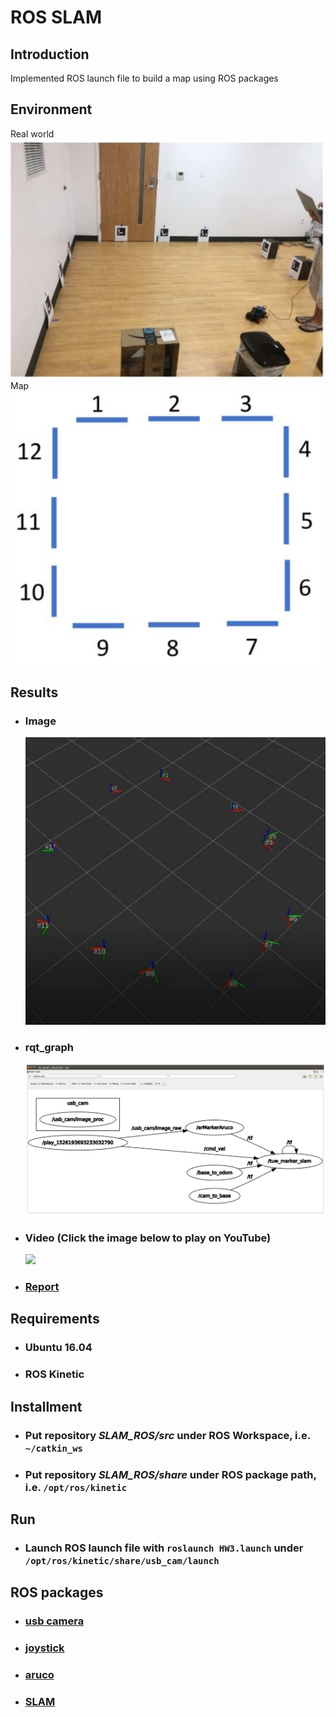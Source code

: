 # ROS SLAM
## Introduction
Implemented ROS launch file to build a map using ROS packages

## Environment
Real world  
<img src="img/Environment1.jpg" width="575">  
Map  
<img src="img/Environment2.jpg" width="575">  

## **Results**
* ### Image
  <img src="img/Result1.jpg" width="575">  
* ### rqt_graph
  <img src="img/rqt_graph.JPG" width="700">  
* ### Video (Click the image below to play on YouTube)
  [![](http://img.youtube.com/vi/bA_MkM1NLRY/0.jpg)](http://www.youtube.com/watch?v=bA_MkM1NLRY)
* ### [Report](report.pdf)

## **Requirements**
* ### Ubuntu 16.04
* ### ROS Kinetic

## **Installment**
* ### Put repository *SLAM_ROS/src* under ROS Workspace, i.e. ```~/catkin_ws```
* ### Put repository *SLAM_ROS/share* under ROS package path, i.e. ```/opt/ros/kinetic```

## **Run**
* ### Launch ROS launch file with ```roslaunch HW3.launch``` under ```/opt/ros/kinetic/share/usb_cam/launch```

## **ROS packages**
* ### [usb camera](http://wiki.ros.org/usb_cam)
* ### [joystick](http://wiki.ros.org/joy)
* ### [aruco](http://wiki.ros.org/tuw_aruco)
* ### [SLAM](http://wiki.ros.org/tuw_marker_slam)
